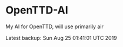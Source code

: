 # OpenTTD-AI
My AI for OpenTTD, will use primarily air

Latest backup: Sun Aug 25 01:41:01 UTC 2019
